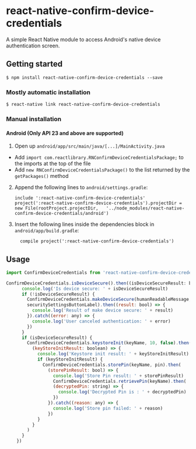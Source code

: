 
# react-native-confirm-device-credentials

A simple React Native module to access Android's native device authentication screen.

## Getting started

`$ npm install react-native-confirm-device-credentials --save`

### Mostly automatic installation

`$ react-native link react-native-confirm-device-credentials`

### Manual installation


#### Android (Only API 23 and above are supported)

1. Open up `android/app/src/main/java/[...]/MainActivity.java`
  - Add `import com.reactlibrary.RNConfirmDeviceCredentialsPackage;` to the imports at the top of the file
  - Add `new RNConfirmDeviceCredentialsPackage()` to the list returned by the `getPackages()` method
2. Append the following lines to `android/settings.gradle`:
  	```
  	include ':react-native-confirm-device-credentials'
  	project(':react-native-confirm-device-credentials').projectDir = new File(rootProject.projectDir, 	'../node_modules/react-native-confirm-device-credentials/android')
  	```
3. Insert the following lines inside the dependencies block in `android/app/build.gradle`:
  	```
      compile project(':react-native-confirm-device-credentials')
  	```


## Usage
```javascript
import ConfirmDeviceCredentials from 'react-native-confirm-device-credentials';

ConfirmDeviceCredentials.isDeviceSecure().then((isDeviceSecureResult: bool) => {
      console.log('Is device secure: ' + isDeviceSecureResult)
      if (!isDeviceSecureResult) {
        ConfirmDeviceCredentials.makeDeviceSecure(humanReadableMessage,
        securitySettingsButtonLabel).then((result: bool) => {
          console.log('Result of make device secure: ' + result)
        }).catch((error: any) => {
          console.log('User canceled authentication: ' + error)
        })
      }
      if (isDeviceSecureResult) {
        ConfirmDeviceCredentials.keystoreInit(keyName, 10, false).then(
          (keyStoreInitResult: boolean) => {
            console.log('Keystore init result: ' + keyStoreInitResult)
            if (keyStoreInitResult) {
              ConfirmDeviceCredentials.storePin(keyName, pin).then(
                (storePinResult: bool) => {
                  console.log('Store Pin result: ' + storePinResult)
                  ConfirmDeviceCredentials.retrievePin(keyName).then(
                  (decryptedPin: string) => {
                    console.log('Decrypted Pin is : ' + decryptedPin)
                  })
                }).catch((reason: any) => {
                  console.log('Store pin failed: ' + reason)
                })
            }
          }
        )
      }
    })

```
  